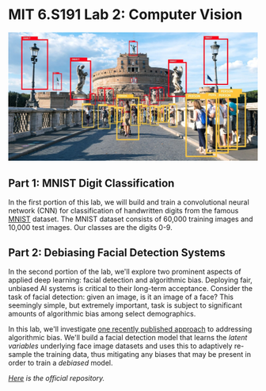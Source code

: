 # MIT 6.S191 Lab 2: Computer Vision

<p align='center'>
  <img src="img/computer-vision.jpg"/>
</p>

## Part 1: MNIST Digit Classification
In the first portion of this lab, we will build and train a convolutional neural network (CNN) for classification of handwritten digits from the famous [MNIST](http://yann.lecun.com/exdb/mnist/) dataset. The MNIST dataset consists of 60,000 training images and 10,000 test images. Our classes are the digits 0-9.

## Part 2: Debiasing Facial Detection Systems
In the second portion of the lab, we'll explore two prominent aspects of applied deep learning: facial detection and algorithmic bias. Deploying fair, unbiased AI systems is critical to their long-term acceptance. Consider the task of facial detection: given an image, is it an image of a face? This seemingly simple, but extremely important, task is subject to significant amounts of algorithmic bias among select demographics.

In this lab, we'll investigate [one recently published approach](http://introtodeeplearning.com/AAAI_MitigatingAlgorithmicBias.pdf) to addressing algorithmic bias. We'll build a facial detection model that learns the *latent variables* underlying face image datasets and uses this to adaptively re-sample the training data, thus mitigating any biases that may be present in order to train a *debiased* model.

*[Here](https://github.com/aamini/introtodeeplearning_labs) is the official repository.*